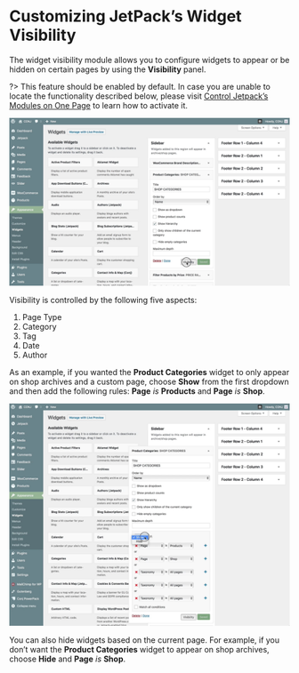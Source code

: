 # Customizing JetPack’s Widget Visibility

The widget visibility module allows you to configure widgets to appear or be hidden on certain pages by using the **Visibility** panel.

?> This feature should be enabled by default. In case you are unable to locate the functionality described below, please visit [Control Jetpack’s Modules on One Page](https://jetpack.com/support/control-jetpacks-modules-on-one-page/) to learn how to activate it.

![JetPack Widget Visibility Panel](img/jetPack-widget-visibility-panel.jpg)

Visibility is controlled by the following five aspects: 

1. Page Type
2. Category
3. Tag
4. Date
5. Author

As an example, if you wanted the **Product Categories** widget to only appear on shop archives and a custom page, choose **Show** from the first dropdown and then add the following rules: **Page** *is* **Products** and **Page** *is* **Shop**.

![Toggle JetPack Widget Visibility](img/jetPack-widget-visibility-toggle.jpg)

You can also hide widgets based on the current page. For example, if you don’t want the **Product Categories** widget to appear on shop archives, choose **Hide** and **Page** *is* **Shop**.
